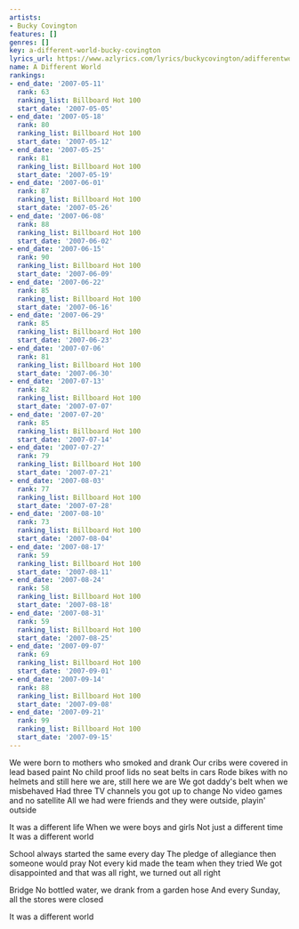 ```yaml
---
artists:
- Bucky Covington
features: []
genres: []
key: a-different-world-bucky-covington
lyrics_url: https://www.azlyrics.com/lyrics/buckycovington/adifferentworld.html
name: A Different World
rankings:
- end_date: '2007-05-11'
  rank: 63
  ranking_list: Billboard Hot 100
  start_date: '2007-05-05'
- end_date: '2007-05-18'
  rank: 80
  ranking_list: Billboard Hot 100
  start_date: '2007-05-12'
- end_date: '2007-05-25'
  rank: 81
  ranking_list: Billboard Hot 100
  start_date: '2007-05-19'
- end_date: '2007-06-01'
  rank: 87
  ranking_list: Billboard Hot 100
  start_date: '2007-05-26'
- end_date: '2007-06-08'
  rank: 88
  ranking_list: Billboard Hot 100
  start_date: '2007-06-02'
- end_date: '2007-06-15'
  rank: 90
  ranking_list: Billboard Hot 100
  start_date: '2007-06-09'
- end_date: '2007-06-22'
  rank: 85
  ranking_list: Billboard Hot 100
  start_date: '2007-06-16'
- end_date: '2007-06-29'
  rank: 85
  ranking_list: Billboard Hot 100
  start_date: '2007-06-23'
- end_date: '2007-07-06'
  rank: 81
  ranking_list: Billboard Hot 100
  start_date: '2007-06-30'
- end_date: '2007-07-13'
  rank: 82
  ranking_list: Billboard Hot 100
  start_date: '2007-07-07'
- end_date: '2007-07-20'
  rank: 85
  ranking_list: Billboard Hot 100
  start_date: '2007-07-14'
- end_date: '2007-07-27'
  rank: 79
  ranking_list: Billboard Hot 100
  start_date: '2007-07-21'
- end_date: '2007-08-03'
  rank: 77
  ranking_list: Billboard Hot 100
  start_date: '2007-07-28'
- end_date: '2007-08-10'
  rank: 73
  ranking_list: Billboard Hot 100
  start_date: '2007-08-04'
- end_date: '2007-08-17'
  rank: 59
  ranking_list: Billboard Hot 100
  start_date: '2007-08-11'
- end_date: '2007-08-24'
  rank: 58
  ranking_list: Billboard Hot 100
  start_date: '2007-08-18'
- end_date: '2007-08-31'
  rank: 59
  ranking_list: Billboard Hot 100
  start_date: '2007-08-25'
- end_date: '2007-09-07'
  rank: 69
  ranking_list: Billboard Hot 100
  start_date: '2007-09-01'
- end_date: '2007-09-14'
  rank: 88
  ranking_list: Billboard Hot 100
  start_date: '2007-09-08'
- end_date: '2007-09-21'
  rank: 99
  ranking_list: Billboard Hot 100
  start_date: '2007-09-15'
---
```


We were born to mothers who smoked and drank
Our cribs were covered in lead based paint
No child proof lids no seat belts in cars
Rode bikes with no helmets and still here we are, still here we are
We got daddy's belt when we misbehaved
Had three TV channels you got up to change
No video games and no satellite
All we had were friends and they were outside, playin' outside


It was a different life
When we were boys and girls
Not just a different time
It was a different world

School always started the same every day
The pledge of allegiance then someone would pray
Not every kid made the team when they tried
We got disappointed and that was all right, we turned out all right



Bridge
No bottled water, we drank from a garden hose
And every Sunday, all the stores were closed





It was a different world



